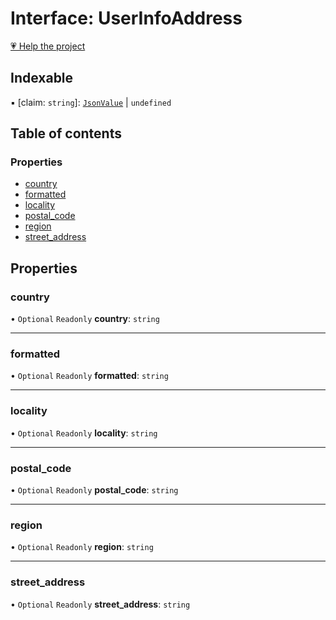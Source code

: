 # Interface: UserInfoAddress

[💗 Help the project](https://github.com/sponsors/panva)

## Indexable

▪ [claim: `string`]: [`JsonValue`](../types/JsonValue.md) \| `undefined`

## Table of contents

### Properties

- [country](UserInfoAddress.md#country)
- [formatted](UserInfoAddress.md#formatted)
- [locality](UserInfoAddress.md#locality)
- [postal\_code](UserInfoAddress.md#postal_code)
- [region](UserInfoAddress.md#region)
- [street\_address](UserInfoAddress.md#street_address)

## Properties

### country

• `Optional` `Readonly` **country**: `string`

___

### formatted

• `Optional` `Readonly` **formatted**: `string`

___

### locality

• `Optional` `Readonly` **locality**: `string`

___

### postal\_code

• `Optional` `Readonly` **postal\_code**: `string`

___

### region

• `Optional` `Readonly` **region**: `string`

___

### street\_address

• `Optional` `Readonly` **street\_address**: `string`
